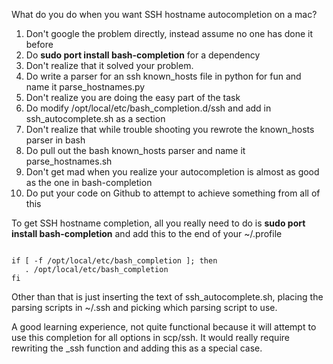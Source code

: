 What do you do when you want SSH hostname autocompletion on a mac?

1.  Don't google the problem directly, instead assume no one has done it before
2.  Do <b>sudo port install bash-completion</b> for a dependency
3.  Don't realize that it solved your problem.
4.  Do write a parser for an ssh known_hosts file in python for fun and name it parse_hostnames.py
5.  Don't realize you are doing the easy part of the task
6.  Do modify /opt/local/etc/bash_completion.d/ssh and add in ssh_autocomplete.sh as a section
7.  Don't realize that while trouble shooting you rewrote the known_hosts parser in bash
8.  Do pull out the bash known_hosts parser and name it parse_hostnames.sh
9.  Don't get mad when you realize your autocompletion is almost as good as the one in bash-completion
10. Do put your code on Github to attempt to achieve something from all of this


To get SSH hostname completion, all you really need to do is <b>sudo port install bash-completion</b> and add this to the end of your ~/.profile

<code>
if [ -f /opt/local/etc/bash_completion ]; then
   . /opt/local/etc/bash_completion
fi
</code>

Other than that is just inserting the text of ssh_autocomplete.sh, placing the parsing scripts in ~/.ssh and picking which parsing script to use.

A good learning experience, not quite functional because it will attempt to use this completion for all options in scp/ssh. It would really require rewriting the _ssh function and adding this as a special case.